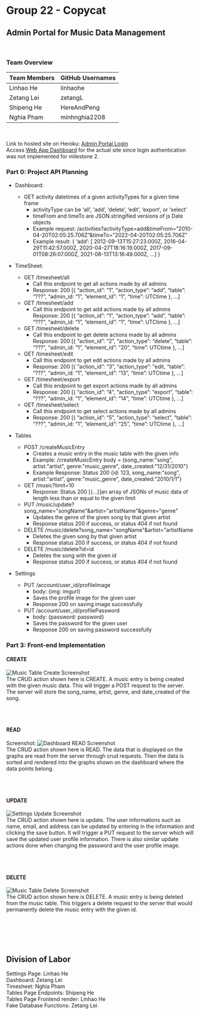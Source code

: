 # Group 22 - Copycat
## Admin Portal for Music Data Management

<br>

### Team Overview
Team Members | GitHub Usernames
-------------|-----------------
Linhao He 	 |	linhaohe
Zetang Lei	 |	zetangL
Shipeng He	 |	HereAndPeng
Nghia Pham   |  minhnghia2208

<br>

Link to hosted site on Heroku: [Admin Portal Login](https://cs-326-copycat.herokuapp.com/) <br>
Access [Web App Dashboard](https://cs-326-copycat.herokuapp.com/dashboard/) for the actual site since login authentication was not implemented for milestone 2.
<br>

### Part 0: Project API Planning
+ Dashboard:
	+ GET activity datetimes of a given activityTypes for a given time frame 
		+ activityType can be ‘all’, ‘add’, ‘delete’, ‘edit’, ‘export’, or ‘select’
		+ timeFrom and timeTo are JSON.stringified versions of js Date objects
		+ Example request: /activities?activityType=add&timeFrom=”2010-04-20T02:05:25.706Z”&timeTo=”2022-04-20T02:05:25.706Z”
		+ Example result: 
		{
			‘add’: [ 2012-09-13T15:27:23.000Z,
				2016-04-29T11:42:57.000Z,
					2020-04-27T18:16:19.000Z,
					2017-09-01T08:26:07.000Z,
					2021-08-13T13:16:49.000Z, …]
		}

+ TimeSheet:
	+ GET /timesheet/all
		+ Call this endpoint to get all actions made by all admins
		+ Response: 200 
		[{ 
		“action_id”: “1”,
		“action_type”: “add”, 
		“table”: “???”, 
		“admin_id: “1”, 
		“element_id”: “1”, 
		“time”: UTCtime
		}, …]
	+ GET /timesheet/add
		+ Call this endpoint to get add actions made by all admins
		Response: 200 
		[{ 
		“action_id”: “1”,
		“action_type”: “add”, 
		“table”: “???”, 
		“admin_id: “1”, 
		“element_id”: “1”, 
		“time”: UTCtime
		}, …]
	+ GET /timesheet/delete
		+ Call this endpoint to get delete actions made by all admins
		Response: 200 
		[{ 
		“action_id”: “2”,
		“action_type”: “delete”, 
		“table”: “???”, 
		“admin_id: “1”, 
		“element_id”: “20”, 
		“time”: UTCtime
		}, …]
	+ GET /timesheet/edit
		+ Call this endpoint to get edit actions made by all admins
		+ Response: 200 
		[{ 
		“action_id”: “3”,
		“action_type”: "edit, 
		“table”: “???”, 
		“admin_id: “1”, 
		“element_id”: “13”, 
		“time”: UTCtime
		}, …]
	+ GET /timesheet/export
		+ Call this endpoint to get export actions made by all admins
		+ Response: 200 
		[{ 
		“action_id”: “4”,
		“action_type”: “export”, 
		“table”: “???”, 
		“admin_id: “1”, 
		“element_id”: “14”, 
		“time”: UTCtime
		}, …]
	+ GET /timesheet/select
		+ Call this endpoint to get select actions made by all admins
		+ Response: 200 
		[{ 
		“action_id”: “5”,
		“action_type”: “select”, 
		“table”: “???”, 
		“admin_id: “1”, 
		“element_id”: “25”, 
		“time”: UTCtime
		}, …]

+ Tables
	+ POST /createMusicEntry
		+ Creates a music entry in the music table with the given info
		+ Example: /createMusicEntry
		body = {song_name:"song", artist:"artist", genre:"music_genre", date_created:"12/31/2010"}
		+ Example Response: Status 200
		{id: 123, song_name:"song", artist:"artist", genre:"music_genre", date_created:"2010/1/1"}
	+ GET /music?limit=10
		+ Response: Status 200
		[{...}]an array of JSONs of music data of length less than or equal to the given limit
	+ PUT /music/update?song_name="songName"&artist="artistName"&genre="genre"
		+ Updates the genre of the given song by that given artist
		+ Response status 200 if success, or status 404 if not found
	+ DELETE /music/delete?song_name="songName"&artist="artistName
		+ Deletes the given song by that given artist
		+ Response status 200 if success, or status 404 if not found
	+ DELETE /music/delete?id=id
		+ Deletes the song with the given id
		+ Response status 200 if success, or status 404 if not found

+ Settings
	+ PUT /account/user_id/profileImage
		+ body: {img: imgurl}
		+ Saves the profile image for the given user
		+ Response 200 on saving image successfully
	+ PUT /account/user_id/profilePassword
		+ body: {password: password}
		+ Saves the password for the given user
		+ Response 200 on saving password successfully



### Part 3: Front-end Implementation
#### CREATE
![Music Table Create Screenshot](./milestone2_screenshots/Tables_CREATE.png) <br>
The CRUD action shown here is CREATE. A music entry is being created with the given music data. This will trigger a POST request to the server. The server will store the song_name, artist, genre, and date_created of the song.

<br><br>

#### READ
Screenshot:
![Dashboard READ Screenshot](./milestone2_screenshots/Dashboard_READ.png) <br>
The CRUD action shown here is READ. The data that is displayed on the graphs are read from the server through crud requests. Then the data is sorted and rendered into the graphs shown on the dashboard where the data points belong.

<br><br>

#### UPDATE
![Settings Update Screenshot](./milestone2_screenshots/Settings_UPDATE.png) <br>
The CRUD action shown here is update. The user informations such as name, email, and address can be updated by entering in the information and clicking the save button. It will trigger a PUT request to the server which will save the updated user profile information. There is also similar update actions done when changing the password and the user profile image.

<br><br>

#### DELETE
![Music Table Delete Screenshot](./milestone2_screenshots/Tables_DELETE.png) <br>
The CRUD action shown here is DELETE. A music entry is being deleted from the music table. This triggers a delete request to the server that would permanently delete the music entry with the given id.



<br><br>
<br><br>

##  Division of Labor
Settings Page: Linhao He <br>
Dashboard: Zetang Lei <br>
Timesheet: Nghia Pham <br>
Tables Page Endpoints: Shipeng He <br>
Tables Page Frontend render: Linhao He <br>
Fake Database Functions: Zetang Lei <br>
